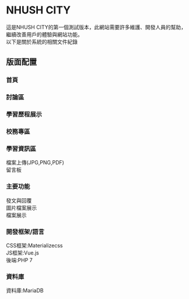 # NHUSH CITY
這是NHUSH CITY的第一個測試版本，此網站需要許多維護、開發人員的幫助，繼續改善用戶的體驗與網站功能。   
以下是關於系統的相關文件紀錄 
## 版面配置 
### 首頁
### 討論區 
### 學習歷程展示
### 校務專區  
### 學習資訊區
檔案上傳(JPG,PNG,PDF)  
留言板  
### 主要功能 
發文與回覆  
圖片檔案展示  
檔案展示 
### 開發框架/語言
CSS框架:Materializecss  
JS框架:Vue.js  
後端:PHP 7 
### 資料庫
資料庫:MariaDB

